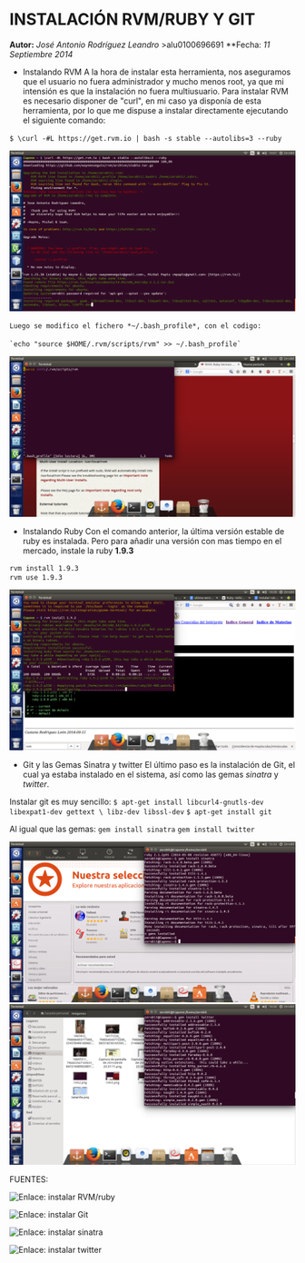 INSTALACIÓN RVM/RUBY Y GIT
==========================

**Autor:** *José Antonio Rodríguez Leandro*  >alu0100696691
**Fecha: *11 Septiembre 2014*

* Instalando RVM
	A la hora de instalar esta herramienta, nos aseguramos que el usuario no  fuera administrador y 
mucho menos root, ya que mi intensión es que la instalación no fuera multiusuario. 
Para instalar RVM es necesario disponer de "curl", en mi caso ya disponía de esta herramienta, por lo que me dispuse a instalar directamente ejecutando el siguiente comando:

`$ \curl -#L https://get.rvm.io | bash -s stable --autolibs=3 --ruby`

![Imagen, instalando RVM](img/rvm1.png?raw=true "Instalando RVM")

	Luego se modifico el fichero *~/.bash_profile*, con el codigo:
	
	`echo "source $HOME/.rvm/scripts/rvm" >> ~/.bash_profile`

![Imagen, archivo .bash_profile](img/rvm3.png?raw=true "Modificando bash_profile")

* Instalando Ruby
	Con el comando anterior, la última versión estable de ruby es instalada. Pero para añadir una versión con mas tiempo en el mercado, instale la ruby **1.9.3**

```
rvm install 1.9.3
rvm use 1.9.3 
```
![Imagen, instalando Ruby](img/rvm4.png?raw=true "Instalando Ruby")

* Git y las Gemas Sinatra y twitter
	El último paso es la instalación de Git, el cual ya estaba instalado en el sistema, así como las gemas *sinatra* y *twitter*.

Instalar git es muy sencillo:
 `$ apt-get install libcurl4-gnutls-dev libexpat1-dev gettext \ libz-dev libssl-dev`
 `$ apt-get install git`

Al igual que las gemas:
 `gem install sinatra`
 `gem install twitter`

![Imagen, instalando Sinatra](img/rvm7.png?raw=true "Instalando Sinatra")
![Imagen, instalando twitter](img/rvm8.png?raw=true "Instalando twitter")

	
FUENTES:

![Enlace: instalar RVM/ruby](http://rvm.io/rvm/install "Instalar RVM/ruby")

![Enlace: instalar Git](http://git-scm.com/book/es/Empezando-Instalando-Git "Instalar Git")

![Enlace: instalar sinatra](https://rubygems.org/gems/sinatra "Instalar sinatra")

![Enlace: instalar twitter](https://rubygems.org/gems/twitter "Instalar twitter")






